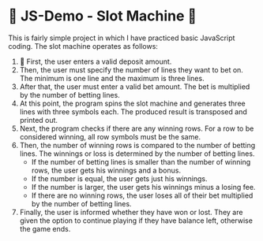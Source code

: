 # :slot_machine: JS-Demo - Slot Machine :slot_machine:
This is fairly simple project in which I have practiced basic JavaScript coding. The slot machine operates as follows:
1. :money_with_wings: First, the user enters a valid deposit amount.
2. Then, the user must specify the number of lines they want to bet on. The minimum is one line and the maximum is three lines.
3. After that, the user must enter a valid bet amount. The bet is multiplied by the number of betting lines.
4. At this point, the program spins the slot machine and generates three lines with three symbols each. The produced result is transposed and printed out.
5. Next, the program checks if there are any winning rows. For a row to be considered winning, all row symbols must be the same.
6. Then, the number of winning rows is compared to the number of betting lines. The winnings or loss is determined by the number of betting lines.
   - If the number of betting lines is smaller than the number of winning rows, the user gets his winnings and a bonus.
   - If the number is equal, the user gets just his winnings.
   - If the number is larger, the user gets his winnings minus a losing fee.
   - If there are no winning rows, the user loses all of their bet multiplied by the number of betting lines.
7. Finally, the user is informed whether they have won or lost. They are given the option to continue playing if they have balance left, otherwise the game ends.
